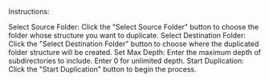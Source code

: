 Instructions:

Select Source Folder: Click the "Select Source Folder" button to choose the folder whose structure you want to duplicate.
Select Destination Folder: Click the "Select Destination Folder" button to choose where the duplicated folder structure will be created.
Set Max Depth: Enter the maximum depth of subdirectories to include. Enter 0 for unlimited depth.
Start Duplication: Click the "Start Duplication" button to begin the process.
